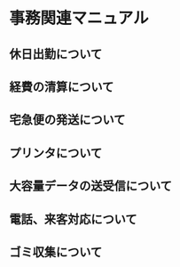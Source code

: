 # 事務関連マニュアル
## 休日出勤について
## 経費の清算について
## 宅急便の発送について
## プリンタについて
## 大容量データの送受信について
## 電話、来客対応について
## ゴミ収集について